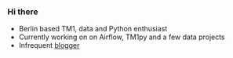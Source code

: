 ### Hi there

- Berlin based TM1, data and Python enthusiast
- Currently working on on Airflow, TM1py and a few data projects
- Infrequent [blogger](http://scrambldchannel.github.io)

